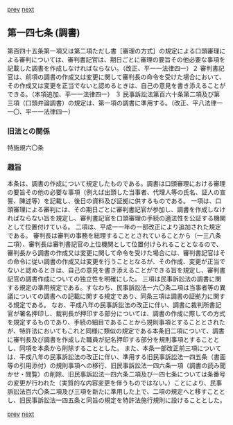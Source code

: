 [prev](/specific\markdowns\特許法\210_Mp-Ch_6-At_146.md)
[next](/specific\markdowns\特許法\212_Mp-Ch_6-At_148.md)
## 第一四七条 (調書)
第百四十五条第一項又は第二項ただし書［審理の方式］の規定による口頭審理による審判については、審判書記官は、期日ごとに審理の要旨その他必要な事項を記載した調書を作成しなければならない。（改正、平一一法律四一）２ 審判書記官は、前項の調書の作成又は変更に関して審判長の命令を受けた場合において、その作成又は変更を正当でないと認めるときは、自己の意見を書き添えることができる。（本項追加、平一一法律四一）
３ 民事訴訟法第百六十条第二項及び第三項（口頭弁論調書）の規定は、第一項の調書に準用する。（改正、平八法律一一〇、平一一法律四一）

### 旧法との関係
特施規六〇条

### 趣旨
本条は、調書の作成について規定したものである。調書は口頭審理における審理の要旨その他の必要な事項（例えば出頭した当事者、代理人等の氏名、証人の宣誓、陳述等）を記載し、後日の資料及び証拠に供するものである。
一項は、口頭審理による審判には、その期日ごとに審判書記官が参加し、調書を作成しなければならない旨を規定し、審判書記官を口頭審理の手続の適法性を公証する機関として位置付けている。
二項は、平成一一年の一部改正により追加された規定である。
審判長は審判の事務を総理することとされていることから（一三八条二項）、審判長は審判書記官の上位機関として位置付けられることとなるので、審判長から調書の作成又は変更に関して命令を受けた場合には、審判書記官はその命令に従い調書の作成又は変更を行うこととなるが、その作成、変更が正当でないと認めるときは、自己の意見を書き添えることができる旨を規定し、審判書記官の調書作成についての独立性を明確にした。
三項は民事訴訟法の調書に関する規定の準用規定である。すなわち、民事訴訟法一六〇条二項は当事者等の異議についての調書への記載に関する規定であり、同条三項は調書の証拠力に関する規定である。
なお、平成八年の民事訴訟法の改正に伴い、調書に裁判所書記官が署名押印し、裁判長が押印する部分については、調書の作成に際しての方式を規定するものであり、手続の細目であることから規則事項とすることとされたが、特許法においてもこれと同様に類似の規定である本条旧二項について、調書に審判長及び調書を作成した職員が記名押印する部分を規則事項とすることとし、同項を本条から削除することとした。
また、本条一部改正前三項については、平成八年の民事訴訟法の改正に伴い、準用する旧民事訴訟法一四五条（書面等の引用添付）の規則事項への移行、旧民事訴訟法一四六条一項（調書の読み聞かせ・閲覧）の削除、旧民事訴訟法一四六条二項及び一四七条については条番号の変更が行われた（実質的な内容変更を伴うものではない。）ことにより、民事訴訟法百六〇条二項及び三項を新たに準用した上で、二項の規定へと移すこととし、旧民事訴訟法一四五条と同旨の規定を特許法施行規則に設けることとした。

[prev](/specific\markdowns\特許法\210_Mp-Ch_6-At_146.md)
[next](/specific\markdowns\特許法\212_Mp-Ch_6-At_148.md)